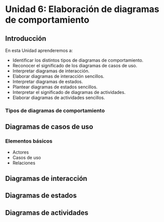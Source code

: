 # Unidad 6: Elaboración de diagramas de comportamiento

## Introducción

En esta Unidad aprenderemos a:

* Identificar los distintos tipos de diagramas de comportamiento.
* Reconocer el significado de los diagramas de casos de uso.
* Interpretar diagramas de interacción.
* Elaborar diagramas de interacción sencillos.
* Interpretar diagramas de estados.
* Plantear diagramas de estados sencillos.
* Interpretar el significado de diagramas de actividades.
* Elaborar diagramas de actividades sencillos.

### Tipos de diagramas de comportamiento

## Diagramas de casos de uso

### Elementos básicos

* Actores
* Casos de uso
* Relaciones 

## Diagramas de interacción

## Diagramas de estados

## Diagramas de actividades

